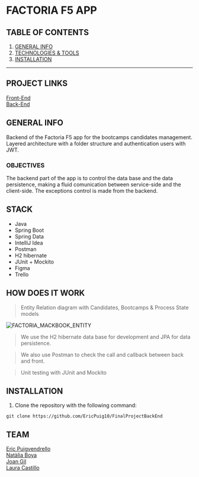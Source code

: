 FACTORIA F5 APP
============

## TABLE OF CONTENTS
1. [GENERAL INFO](#GENERAL-INFO)
2. [TECHNOLOGIES & TOOLS](#STACK)
3. [INSTALLATION](#INSTALLATION_)

***

## PROJECT LINKS

[Front-End](https://github.com/EricPuig10/FinalProjectFrontEnd.git)</br>
[Back-End](https://github.com/EricPuig10/FinalProjectBackEnd.git)

## GENERAL INFO
Backend of the Factoria F5 app for the bootcamps candidates management. Layered architecture with a folder structure and authentication users with JWT. 

### OBJECTIVES
The backend part of the app is to control the data base and the data persistence, making a fluid comunication between service-side and the client-side.
The exceptions control is made from the backend.

## STACK
- Java
- Spring Boot
- Spring Data
- IntelliJ Idea
- Postman
- H2 hibernate
- JUnit + Mockito
- Figma
- Trello


## HOW DOES IT WORK
>Entity Relation diagram with Candidates, Bootcamps & Process State models

![FACTORIA_MACKBOOK_ENTITY](https://user-images.githubusercontent.com/102957525/192268919-2018cc02-d1ac-455b-9013-8ce92805b80b.png)

>We use the H2 hibernate data base for development and JPA for data persistence.

>We also use Postman to check the call and callback between back and front.

>Unit testing with JUnit and Mockito


## INSTALLATION

1. Clone the repository with the following command:  
```
git clone https://github.com/EricPuig10/FinalProjectBackEnd
```

## TEAM

[Eric Puigvendrello ](https://github.com/EricPuig10)<br>
[Natàlia Boya ](https://github.com/nboyaroca)<br>
[Joan Gil ](https://github.com/jilbosch)<br>
[Laura Castillo ](https://github.com/laucasdu)<br>
